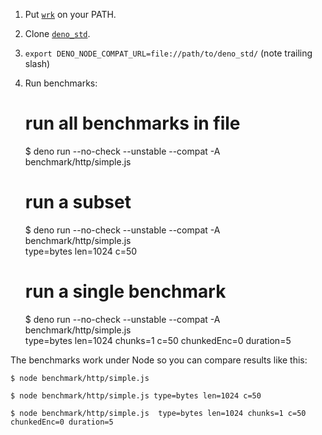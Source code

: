 1. Put [`wrk`](https://github.com/wg/wrk) on your PATH.

2. Clone [`deno_std`](https://github.com/denoland/deno_std).

3. `export DENO_NODE_COMPAT_URL=file://path/to/deno_std/` (note trailing slash)

2. Run benchmarks:

    # run all benchmarks in file
    $ deno run --no-check --unstable --compat -A benchmark/http/simple.js

    # run a subset
    $ deno run --no-check --unstable --compat -A benchmark/http/simple.js \
      type=bytes len=1024 c=50 

    # run a single benchmark
    $ deno run --no-check --unstable --compat -A benchmark/http/simple.js \
        type=bytes len=1024 chunks=1 c=50 chunkedEnc=0 duration=5

The benchmarks work under Node so you can compare results like this:

    $ node benchmark/http/simple.js

    $ node benchmark/http/simple.js type=bytes len=1024 c=50 

    $ node benchmark/http/simple.js  type=bytes len=1024 chunks=1 c=50 chunkedEnc=0 duration=5
